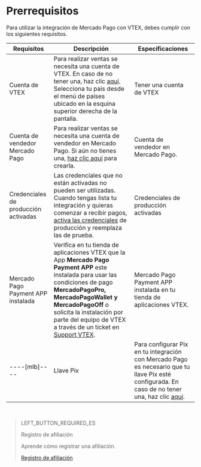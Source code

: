 # Prerrequisitos

Para utilizar la integración de Mercado Pago con VTEX, debes cumplir con los siguientes requisitos.

|Requisitos|Descripción|Especificaciones|
|---|---|---|
|Cuenta de VTEX|Para realizar ventas se necesita una cuenta de VTEX. En caso de no tener una, haz clic [aquí](https://vtex.com/ar-es/contacto/). Selecciona tu país desde el menú de países ubicado en la esquina superior derecha de la pantalla.|Tener una cuenta de VTEX|
|Cuenta de vendedor Mercado Pago|Para realizar ventas se necesita una cuenta de vendedor en Mercado Pago. Si aún no tienes una, [haz clic aquí](https://www.mercadopago[FAKER][URL][DOMAIN]/hub/registration/landing) para crearla.|Cuenta de vendedor en Mercado Pago.|
|Credenciales de producción activadas|Las credenciales que no están activadas no pueden ser utilizadas. Cuando tengas lista tu integración y quieras comenzar a recibir pagos, [activa las credenciales]([FAKER][CREDENTIALS][URL]) de producción y reemplaza las de prueba.|Credenciales de producción activadas|
|Mercado Pago Payment APP instalada|Verifica en tu tienda de aplicaciones VTEX que la App **Mercado Pago Payment APP** este instalada para usar las condiciones de pago **MercadoPagoPro, MercadoPagoWallet y MercadoPagoOff** o solicita la instalación por parte del equipo de VTEX a través de un ticket en [Support VTEX](https://help.vtex.com/es/support).|Mercado Pago Payment APP instalada en tu tienda de aplicaciones VTEX.|
----[mlb]----|Llave Pix|Para configurar Pix en tu integración con Mercado Pago es necesario que tu llave Pix esté configurada. En caso de no tener una, haz clic [aquí](https://www.mercadopago.com.br/ajuda/17843).|Llave Pix|------------

&nbsp;

> LEFT_BUTTON_REQUIRED_ES
>
> Registro de afiliación
>
> Aprende cómo registrar una afiliación.
>
> [Registro de afiliación](https://www.mercadopago[FAKER][URL][DOMAIN]/developers/es/guides/plugins/unofficial/vtex/gateway-affiliations)